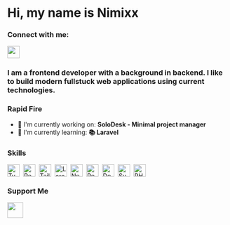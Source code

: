 <div id="toc">
  <ul align="left" style="list-style: none">
    <summary>
      <h1>
        Hi, my name is Nimixx
      </h1>
    </summary>
  </ul>
</div>

**<h3 align="left">Connect with me:</h3>** 
<p align="left"><a href="https://github.com/Nimixx" target="_blank"><img src="https://img.shields.io/badge/GitHub-100000?style=for-the-badge&logo=github&logoColor=white" height="28" style="margin-right: 4px"></a></p>

 **<h3 align="left">I am a frontend developer with a background in backend. I like to build modern fullstuck web applications using current technologies.</h3>**

**<h3 align="left">Rapid Fire</h3>**

- 💼 I'm currently working on: **SoloDesk - Minimal project manager**
- 🌱 I'm currently learning: **📚 Laravel**

 **<h3 align="left">Skills</h3>**

<div style="display: flex; flex-wrap: wrap; gap: 4px; justify-content: left;"><img src="https://img.shields.io/badge/TypeScript-3178C6?logo=typescript&logoColor=white" height="28" alt="TypeScript" style="margin-right: 4px"> <img src="https://img.shields.io/badge/React-20232A?logo=react&logoColor=61DAFB" height="28" alt="React" style="margin-right: 4px"> <img src="https://img.shields.io/badge/Tailwind_CSS-38B2AC?logo=tailwind-css&logoColor=white" height="28" alt="Tailwind CSS" style="margin-right: 4px"> <img src="https://img.shields.io/badge/Laravel-F05032?logo=laravel&logoColor=white" height="28" alt="Laravel" style="margin-right: 4px"> <img src="https://img.shields.io/badge/Node.js-8CC84B?logo=node.js&logoColor=white" height="28" alt="Node.js" style="margin-right: 4px"> <img src="https://img.shields.io/badge/PostgreSQL-316192?logo=postgresql&logoColor=white" height="28" alt="PostgreSQL" style="margin-right: 4px"> <img src="https://img.shields.io/badge/Docker-2496ED?logo=docker&logoColor=white" height="28" alt="Docker" style="margin-right: 4px"> <img src="https://img.shields.io/badge/Supabase-3ECF8E?logo=supabase&logoColor=white" height="28" alt="Supabase" style="margin-right: 4px"> <img src="https://img.shields.io/badge/PHP-777BB4?logo=php&logoColor=white" height="28" alt="PHP" style="margin-right: 4px"></div>

 **<h3 align="left">Support Me</h3>**

<p align="left"><a href="https://ko-fi.com/nimixx" target="_blank"><img src="https://img.shields.io/badge/Ko--fi-343B45?style=for-the-badge&logo=kofi&logoColor=Black" height="36" style="margin-right: 4px"></a></p>
